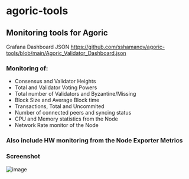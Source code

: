 # agoric-tools
## Monitoring tools for Agoric

Grafana Dashboard JSON
https://github.com/sshamanov/agoric-tools/blob/main/Agoric_Validator_Dashboard.json


### Monitoring of:
* Consensus and Validator Heights
* Total and Validator Voting Powers
* Total number of Validators and Byzantine/Missing
* Block Size and Average Block time
* Transactions, Total and Uncommited
* Number of connected peers and syncing status
* CPU and Memory statistics from the Node
* Network Rate monitor of the Node

### Also include HW monitoring from the Node Exporter Metrics


### Screenshot
![image](https://i.imgur.com/Pkk1Ic9.png)
